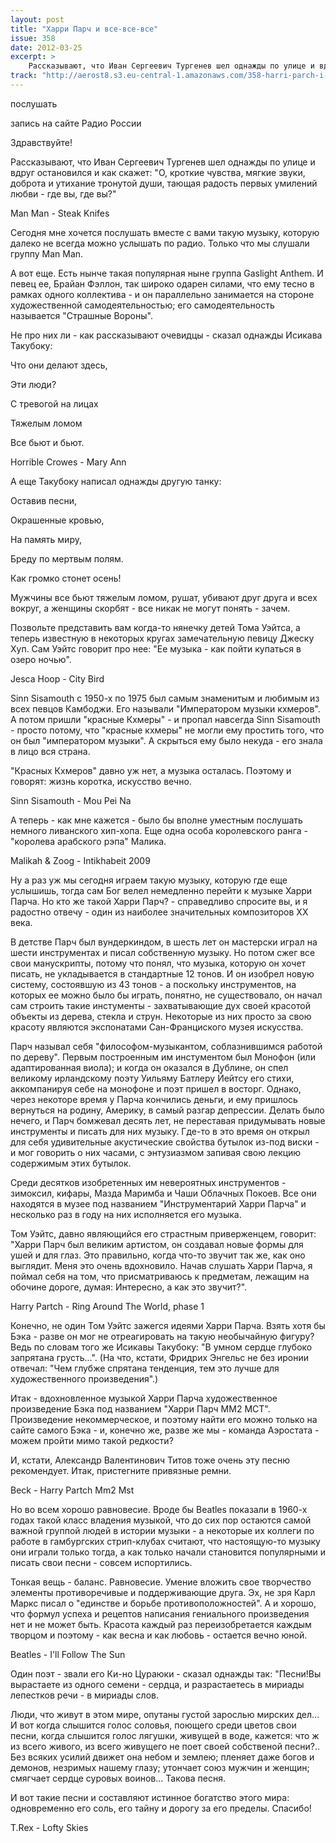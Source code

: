 ```yaml
---
layout: post
title: "Харри Парч и все-все-все"
issue: 358
date: 2012-03-25
excerpt: >
    Рассказывают, что Иван Сергеевич Тургенев шел однажды по улице и вдруг остановился и как скажет: "О, кроткие чувства, мягкие звуки, доброта и утихание тронутой души, тающая радость первых умилений любви - где вы, где вы?"
track: "http://aerost8.s3.eu-central-1.amazonaws.com/358-harri-parch-i-vse-vse-vse.mp3"
---
```


послушать

запись на сайте Радио России

Здравствуйте!

Рассказывают, что Иван Сергеевич Тургенев шел однажды по улице и вдруг остановился и как скажет: "О, кроткие чувства, мягкие звуки, доброта и утихание тронутой души, тающая радость первых умилений любви - где вы, где вы?"

Man Man - Steak Knifes

Сегодня мне хочется послушать вместе с вами такую музыку, которую далеко не всегда можно услышать по радио. Только что мы слушали группу Man Man.

А вот еще. Есть нынче такая популярная ныне группа Gaslight Anthem. И певец ее, Брайан Фэллон, так широко одарен силами, что ему тесно в рамках одного коллектива - и он параллельно занимается на стороне художественной самодеятельностью; его самодеятельность называется "Страшные Вороны".

Не про них ли - как рассказывают очевидцы - сказал однажды Исикава Такубоку:

Что они делают здесь,

Эти люди?

С тревогой на лицах

Тяжелым ломом

Все бьют и бьют.

Horrible Crowes - Mary Ann

А еще Такубоку написал однажды другую танку:

Оставив песни,

Окрашенные кровью,

На память миру,

Бреду по мертвым полям.

Как громко стонет осень!

Мужчины все бьют тяжелым ломом, рушат, убивают друг друга и всех вокруг, а женщины скорбят - все никак не могут понять - зачем.

Позвольте представить вам когда-то нянечку детей Тома Уэйтса, а теперь известную в некоторых кругах замечательную певицу Джеску Хуп. Сам Уэйтс говорит про нее: "Ее музыка - как пойти купаться в озеро ночью".

Jesca Hoop - City Bird

Sinn Sisamouth с 1950-х по 1975 был самым знаменитым и любимым из всех певцов Камбоджи. Его называли "Императором музыки кхмеров". А потом пришли "красные Кхмеры" - и пропал навсегда Sinn Sisamouth - просто потому, что "красные кхмеры" не могли ему простить того, что он был "императором музыки". А скрыться ему было некуда - его знала в лицо вся страна.

"Красных Кхмеров" давно уж нет, а музыка осталась. Поэтому и говорят: жизнь коротка, искусство вечно.

Sinn Sisamouth - Mou Pei Na

А теперь - как мне кажется - было бы вполне уместным послушать немного ливанского хип-хопа. Еще одна особа королевского ранга - "королева арабского рэпа" Малика.

Malikah & Zoog - Intikhabeit 2009

Ну а раз уж мы сегодня играем такую музыку, которую где еще услышишь, тогда сам Бог велел немедленно перейти к музыке Харри Парча. Но кто же такой Харри Парч? - справедливо спросите вы, и я радостно отвечу - один из наиболее значительных композиторов XX века.

В детстве Парч был вундеркиндом, в шесть лет он мастерски играл на шести инструментах и писал собственную музыку. Но потом сжег все свои манускрипты, потому что понял, что музыка, которую он хочет писать, не укладывается в стандартные 12 тонов. И он изобрел новую систему, состоявшую из 43 тонов - а поскольку инструментов, на которых ее можно было бы играть, понятно, не существовало, он начал сам строить такие инстументы - захватывающие дух своей красотой объекты из дерева, стекла и струн. Некоторые из них просто за свою красоту являются экспонатами Сан-Франциского музея искусства.

Парч называл себя "философом-музыкантом, соблазнившимся работой по дереву". Первым построенным им инстументом был Монофон (или адаптированная виола); и когда он оказался в Дублине, он спел великому ирландскому поэту Уильяму Батлеру Йейтсу его стихи, аккомпанируя себе на монофоне и поэт пришел в восторг. Однако, через некоторе время у Парча кончились деньги, и ему пришлось вернуться на родину, Америку, в самый разгар депрессии. Делать было нечего, и Парч бомжевал десять лет, не переставая придумывать новые инструменты и писать для них музыку. Где-то в это время он открыл для себя удивительные акустические свойства бутылок из-под виски - и мог говорить о них часами, с энтузиазмом запивая свою лекцию содержимым этих бутылок.

Среди десятков изобретенных им невероятных инструментов - зимоксил, кифары, Мазда Маримба и Чаши Облачных Покоев. Все они находятся в музее под названием "Инструментарий Харри Парча" и несколько раз в году на них исполняется его музыка.

Том Уэйтс, давно являющийся его страстным приверженцем, говорит: "Харри Парч был великим артистом, он создавал новые формы для ушей и для глаз. Это правильно, когда что-то звучит так же, как оно выглядит. Меня это очень вдохновило. Начав слушать Харри Парча, я поймал себя на том, что присматриваюсь к предметам, лежащим на обочине дороге, думая: Интересно, а как это звучит?".

Harry Partch - Ring Around The World, phase 1

Конечно, не один Том Уэйтс зажегся идеями Харри Парча. Взять хотя бы Бэка - разве он мог не отреагировать на такую необычайную фигуру? Ведь по словам того же Исикавы Такубоку: "В умном сердце глубоко запрятана грусть...". (На что, кстати, Фридрих Энгельс не без иронии отвечал: "Чем глубже спрятана тенденция, тем это лучше для художественного произведения".)

Итак - вдохновленное музыкой Харри Парча художественное произведение Бэка под названием "Харри Парч ММ2 МСТ". Произведение некоммерческое, и поэтому найти его можно только на сайте самого Бэка - и, конечно же, разве же мы - команда Аэростата - можем пройти мимо такой редкости?

И, кстати, Александр Валентинович Титов тоже очень эту песню рекомендует. Итак, пристегните привязные ремни.

Beck - Harry Partch Mm2 Mst

Но во всем хорошо равновесие. Вроде бы Beatles показали в 1960-х годах такой класс владения музыкой, что до сих пор остаются самой важной группой людей в истории музыки - а некоторые их коллеги по работе в гамбургских стрип-клубах считают, что настоящую-то музыку они играли только тогда, а как только начали становится популярными и писать свои песни - совсем испортились.

Тонкая вещь - баланс. Равновесие. Умение вложить свое творчество элементы противоречивые и поддерживающие друга. Эх, не зря Карл Маркс писал о "единстве и борьбе противоположностей". А и хорошо, что формул успеха и рецептов написания гениального произведения нет и не может быть. Красота каждый раз переизобретается каждым творцом и поэтому - как весна и как любовь - остается вечно юной.

Beatles - I'll Follow The Sun

Один поэт - звали его Ки-но Цураюки - сказал однажды так: "Песни!Вы вырастаете из одного семени - сердца, и разрастаетесь в мириады лепестков речи - в мириады слов.

Люди, что живут в этом мире, опутаны густой зарослью мирских дел... И вот когда слышится голос соловья, поющего среди цветов свои песни, когда слышится голос лягушки, живущей в воде, кажется: что ж из всего живого, из всего живущего не поет своей собственой песни?.. Без всяких усилий движет она небом и землею; пленяет даже богов и демонов, незримых нашему глазу; утончает союз мужчин и женщин; смягчает сердце суровых воинов... Такова песня.

И вот такие песни и составляют истинное богатство этого мира: одновременно его соль, его тайну и дорогу за его пределы. Спасибо!

T.Rex - Lofty Skies
